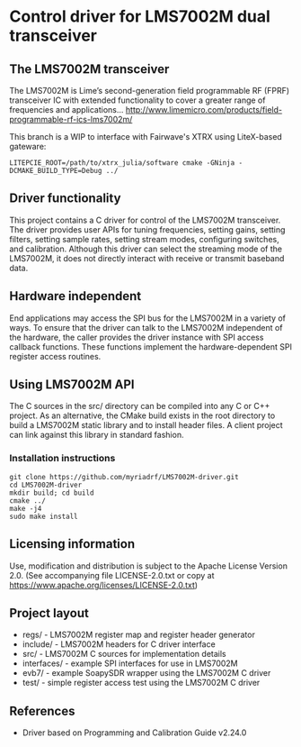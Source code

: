 # Control driver for LMS7002M dual transceiver

## The LMS7002M transceiver

The LMS7002M is Lime’s second-generation field programmable RF (FPRF) transceiver IC
with extended functionality to cover a greater range of frequencies and applications...
http://www.limemicro.com/products/field-programmable-rf-ics-lms7002m/

This branch is a WIP to interface with Fairwave's XTRX using LiteX-based gateware:

```
LITEPCIE_ROOT=/path/to/xtrx_julia/software cmake -GNinja -DCMAKE_BUILD_TYPE=Debug ../
```

## Driver functionality

This project contains a C driver for control of the LMS7002M transceiver.
The driver provides user APIs for tuning frequencies, setting gains, setting filters,
setting sample rates, setting stream modes, configuring switches, and calibration.
Although this driver can select the streaming mode of the LMS7002M,
it does not directly interact with receive or transmit baseband data.

## Hardware independent

End applications may access the SPI bus for the LMS7002M in a variety of ways.
To ensure that the driver can talk to the LMS7002M independent of the hardware,
the caller provides the driver instance with SPI access callback functions.
These functions implement the hardware-dependent SPI register access routines.

## Using LMS7002M API

The C sources in the src/ directory can be compiled into any C or C++ project.
As an alternative, the CMake build exists in the root directory
to build a LMS7002M static library and to install header files.
A client project can link against this library in standard fashion.

### Installation instructions

```
git clone https://github.com/myriadrf/LMS7002M-driver.git
cd LMS7002M-driver
mkdir build; cd build
cmake ../
make -j4
sudo make install
```

## Licensing information

Use, modification and distribution is subject to the Apache License
Version 2.0. (See accompanying file LICENSE-2.0.txt or copy at
https://www.apache.org/licenses/LICENSE-2.0.txt)

## Project layout

* regs/ - LMS7002M register map and register header generator
* include/ - LMS7002M headers for C driver interface
* src/ - LMS7002M C sources for implementation details
* interfaces/ - example SPI interfaces for use in LMS7002M
* evb7/ - example SoapySDR wrapper using the LMS7002M C driver
* test/ - simple register access test using the LMS7002M C driver

## References

* Driver based on Programming and Calibration Guide v2.24.0

